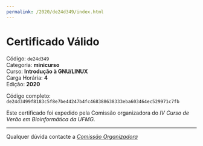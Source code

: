 ```yaml
---
permalink: /2020/de24d349/index.html
---
```


# Certificado Válido

Código: `de24d349`<br>
Categoria: **minicurso**<br>
Curso: **Introdução à GNU/LINUX**<br>
Carga Horária: **4**<br>
Edição: **2020**<br>


Código completo: `de24d3499f8183c5f8e7be44247b4fc468388638333eba603464ec529971c7fb`


Este certificado foi expedido pela Comissão organizadora do *IV Curso de Verão em Bioinformática da UFMG*.

----

Qualquer dúvida contacte a [_Comissão Organizadora_](<mailto:cursobioinfoufmg@gmail.com$subject=[Certificados]>)

